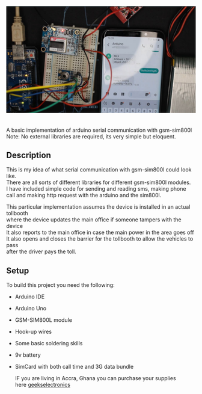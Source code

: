 <div align=center>
<img src="./sensor-connection.jpg" alt="" srcset="" width="600">
</div>
<br>

<br>
 A basic implementation of arduino serial communication with gsm-sim800l <br>
 Note: No external libraries are required, its very simple but eloquent.

## Description
This is my idea of what serial communication with gsm-sim800l could look like. <br>
There are all sorts of different libraries for different gsm-sim800l modules. <br>
I have included simple code for sending and reading sms, making phone call and making
http request with the arduino and the sim800l. <br> 

This particular implementation assumes the device is installed in an actual tollbooth <br>
where the device updates the main office if someone tampers with the device <br>
It also reports to the main office in case the main power in the area goes off <br>
It also opens and closes the barrier for the tollbooth to allow the vehicles to pass <br>
after the driver pays the toll.

## Setup
To build this project you need the following:
* Arduino IDE
* Arduino Uno
* GSM-SIM800L module
* Hook-up wires
* Some basic soldering skills
* 9v battery
* SimCard with both call time and 3G data bundle

  IF you are living in Accra, Ghana you can purchase your supplies <br> here [geekselectronics](https://geekelectronics.io/)
  
